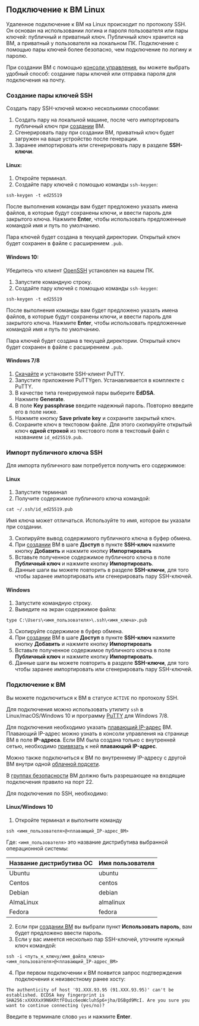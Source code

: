## Подключение к ВМ Linux

Удаленное подключение к ВМ на Linux происходит по протоколу SSH. Он основан на использовании логина и пароля пользователя или пары ключей: публичный и приватный ключ. Публичный ключ хранится на ВМ, а приватный у пользователя на локальном ПК. Подключение с помощью пары ключей более безопасно, чем подключение по логину и паролю.

При создании ВМ с помощью [консоли управления](https://console.ps.kz), вы можете выбрать удобный способ: создание пары ключей или отправка пароля для подключения на почту.  
### Создание пары ключей SSH

Создать пару SSH-ключей можно несколькими способами:

1. Создать пару на локальной машине, после чего импортировать публичный ключ при [создании](empty) ВМ.
2. Сгенерировать пару при создании ВМ, приватный ключ будет загружен на ваше устройство после генерации.
3. Заранее импортировать или сгенерировать пару в разделе **SSH-ключи**.

#### Linux:

1. Откройте терминал.
2. Создайте пару ключей с помощью команды `ssh-keygen`:

```
ssh-keygen -t ed25519
```

После выполнения команды вам будет предложено указать имена файлов, в которые будут сохранены ключи, и ввести пароль для закрытого ключа. Нажмите **Enter**, чтобы использовать предложенные командой имя и путь по умолчанию.

Пара ключей будет создана в текущей директории. Открытый ключ будет сохранен в файле с расширением `.pub`.

#### Windows 10:

Убедитесь что клиент [OpenSSH](https://learn.microsoft.com/ru-ru/windows-server/administration/openssh/openssh_install_firstuse) установлен на вашем ПК.

1. Запустите командную строку.
2. Создайте пару ключей с помощью команды `ssh-keygen`:

```
ssh-keygen -t ed25519
```

После выполнения команды вам будет предложено указать имена файлов, в которые будут сохранены ключи, и ввести пароль для закрытого ключа. Нажмите **Enter**, чтобы использовать предложенные командой имя и путь по умолчанию.

Пара ключей будет создана в текущей директории. Открытый ключ будет сохранен в файле с расширением `.pub`.

#### Windows 7/8

1. [Скачайте](https://www.putty.org/) и установите SSH-клиент PuTTY.
2. Запустите приложение PuTTYgen. Устанавливается в комплекте с PuTTY.
3. В качестве типа генерируемой пары выберите **EdDSA**. Нажмите **Generate**.
4. В поле **Key passphrase** введите надежный пароль. Повторно введите его в поле ниже.
5. Нажмите кнопку **Save private key** и сохраните закрытый ключ.
6. Сохраните ключ в текстовом файле. Для этого скопируйте открытый ключ **одной строкой** из текстового поля в текстовый файл с названием `id_ed25519.pub`.

### Импорт публичного ключа SSH

Для импорта публичного вам потребуется получить его содержимое:

#### Linux

1. Запустите терминал
2. Получите содержимое публичного ключа командой:

```
cat ~/.ssh/id_ed25519.pub
```
Имя ключа может отличаться. Используйте то имя, которое вы указали при создании. 

3. Скопируйте вывод содержимого публичного ключа в буфер обмена.
4. При [создании](empty) ВМ в шаге **Доступ** в пункте **SSH-ключ** нажмите кнопку **Добавить** и нажмите кнопку **Импортировать**
5. Вставьте полученное содержимое публичного ключа в поле **Публичный ключ** и нажмите кнопку **Импортировать**.
6. Данные шаги вы можете повторить в разделе **SSH-ключи**, для того чтобы заранее импортировать или сгенерировать пару SSH-ключей.

#### Windows

1. Запустите командную строку.
2. Выведите на экран содержимое файла:
```
type C:\Users\<имя_пользователя>\.ssh\<имя_ключа>.pub
```
3. Скопируйте содержимое в буфер обмена. 
4. При [создании](empty) ВМ в шаге **Доступ** в пункте **SSH-ключ** нажмите кнопку **Добавить** и нажмите кнопку **Импортировать**
5. Вставьте полученное содержимое публичного ключа в поле **Публичный ключ** и нажмите кнопку **Импортировать**.
6. Данные шаги вы можете повторить в разделе **SSH-ключи**, для того чтобы заранее импортировать или сгенерировать пару SSH-ключей.

### Подключение к ВМ 

Вы можете подключиться к ВМ в статусе `ACTIVE` по протоколу SSH.

Для подключения можно использовать утилиту `ssh` в Linux/macOS/Windows 10 и программу [PuTTY](https://www.chiark.greenend.org.uk/~sgtatham/putty/) для Windows 7/8.

Для подключения необходимо указать [плавающий IP-адрес](empty) ВМ. Плавающий IP-адрес можно узнать в консоли управления на странице ВМ в поле **IP-адреса**. Если ВМ была создана только с внутренней сетью, необходимо [привязать](instance-floating-ip-attach.md) к ней **плавающий IP-адрес**.

Можно также подключиться к ВМ по внутреннему IP-адресу с другой ВМ внутри одной [облачной подсети](empty). 

В [группах безопасности](empty) ВМ должно быть разрешающее на входящие подключения правило на порт 22.

Для подключения по SSH, необходимо:

#### Linux/Windows 10

1. Откройте терминал и выполните команду

```
ssh <имя_пользователя>@<плавающий_IP-адрес_ВМ>
```

Где: `<имя_пользователя>` это название дистрибутива выбранной операционной системы:

| Название дистрибутива ОС | Имя пользователя |
| ---- | ---- |
| Ubuntu | ubuntu |
| Centos | centos |
| Debian | debian |
| AlmaLinux | almalinux |
| Fedora | fedora |

2. Если при [создании ВМ](empty) вы выбрали пункт **Использовать пароль**, вам будет предложено ввести пароль.
3. Если у вас имеется несколько пар SSH-ключей, уточните нужный ключ командой:

```
ssh -i <путь_к_ключу/имя_файла_ключа> <имя_пользователя>@<плавающий_IP-адрес_ВМ>
```

4. При первом подключении к ВМ появится запрос подтверждения подключения к неизвестному ранее хосту:

```
The authenticity of host '91.XXX.93.95 (91.XXX.93.95)' can't be established. ECDSA key fingerprint is SHA256:xXXXXxX9N6KRtfFOuic6eoWcluhSp6+jha/DSBgd9McI. Are you sure you want to continue connecting (yes/no)?
```

Введите в терминале слово `yes` и нажмите **Enter**.







